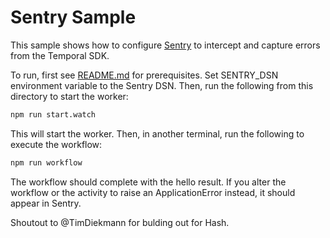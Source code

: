 # Sentry Sample

This sample shows how to configure [Sentry](https://sentry.io) to intercept and capture errors from the Temporal SDK.

To run, first see [README.md](../README.md) for prerequisites. Set SENTRY_DSN environment variable to the Sentry DSN. Then, run the following from this directory to start the worker:

```sh
npm run start.watch
```
This will start the worker. Then, in another terminal, run the following to execute the workflow:

```sh
npm run workflow
```

The workflow should complete with the hello result. If you alter the workflow or the activity to raise an ApplicationError instead, it should appear in Sentry.

Shoutout to @TimDiekmann for bulding out for Hash.